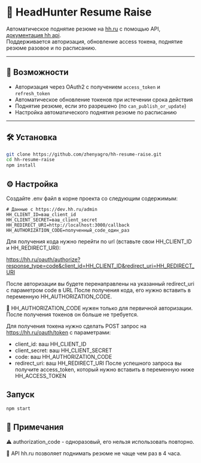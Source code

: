 # 📄 HeadHunter Resume Raise

Автоматическое поднятие резюме на [hh.ru](https://hh.ru) с помощью API, [документация hh api](https://api.hh.ru/openapi/redoc).  
Поддерживается авторизация, обновление access токена, поднятие резюме разовое и по расписанию.

---

## 🚀 Возможности

- Авторизация через OAuth2 с получением `access_token` и `refresh_token`
- Автоматическое обновление токенов при истечении срока действия
- Поднятие резюме, если это разрешено (по `can_publish_or_update`)
- Настройка автоматического поднятия резюме по расписанию

---

## 🛠️ Установка

```bash
git clone https://github.com/zhenyagro/hh-resume-raise.git
cd hh-resume-raise
npm install
```

## ⚙️ Настройка

Создайте .env файл в корне проекта со следующим содержимым:

```env
# Данные с https://dev.hh.ru/admin
HH_CLIENT_ID=ваш_client_id
HH_CLIENT_SECRET=ваш_client_secret
HH_REDIRECT_URI=http://localhost:3000/callback
HH_AUTHORIZATION_CODE=полученный_code_один_раз
```

Для получения кода нужно перейти по url (вставьте свои HH_CLIENT_ID и HH_REDIRECT_URI):

https://hh.ru/oauth/authorize?response_type=code&client_id=HH_CLIENT_ID&redirect_uri=HH_REDIRECT_URI

После авторизации вы будете перенаправлены на указанный redirect_uri с параметром code в URL
После получения кода, его нужно вставить в переменную HH_AUTHORIZATION_CODE.

🔐 HH_AUTHORIZATION_CODE нужен только для первичной авторизации. После получения токенов он больше не требуется.

Для получения токена нужно сделать POST запрос на https://hh.ru/oauth/token
с параметрами:

- client_id: ваш HH_CLIENT_ID
- client_secret: ваш HH_CLIENT_SECRET
- code: ваш HH_AUTHORIZATION_CODE
- redirect_uri: ваш HH_REDIRECT_URI
  После успешного запроса вы получите access_token, который нужно вставить в переменную ниже
  HH_ACCESS_TOKEN

## Запуск

```bash
npm start
```

## 📝 Примечания

⚠️ authorization_code - одноразовый, его нельзя использовать повторно.

🎯 API hh.ru позволяет поднимать резюме не чаще чем раз в 4 часа.
